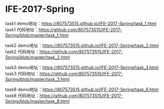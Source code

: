 # IFE-2017-Spring  

task1 demo地址：https://807573515.github.io/IFE-2017-Spring/task_1.html  
task1 代码地址：https://github.com/807573515/IFE-2017-Spring/blob/master/task_1.html  

task2 demo地址：https://807573515.github.io/IFE-2017-Spring/task_2.html  
task2 代码地址：https://github.com/807573515/IFE-2017-Spring/blob/master/task_2.html  

task3 demo地址：https://807573515.github.io/IFE-2017-Spring/task_3.html  
task3 代码地址：https://github.com/807573515/IFE-2017-Spring/blob/master/task_3.html  

task8 demo地址：https://807573515.github.io/IFE-2017-Spring/task_8.html  
task8 代码地址：https://github.com/807573515/IFE-2017-Spring/blob/master/task_8.html  
